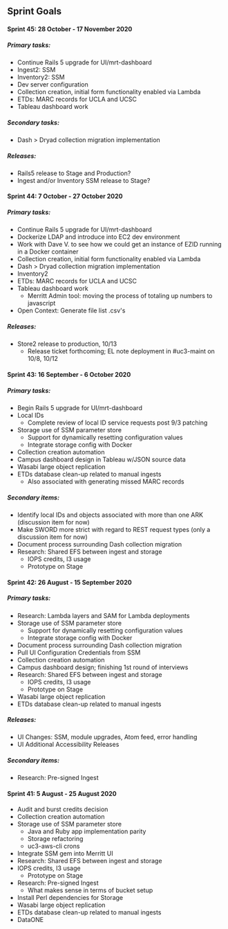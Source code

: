 ## Sprint Goals

#### Sprint 45: 28 October - 17 November 2020

##### Primary tasks:

- Continue Rails 5 upgrade for UI/mrt-dashboard
- Ingest2: SSM
- Inventory2: SSM
- Dev server configuration
- Collection creation, initial form functionality enabled via Lambda
- ETDs: MARC records for UCLA and UCSC
- Tableau dashboard work

##### Secondary tasks:
- Dash > Dryad collection migration implementation

##### Releases:
- Rails5 release to Stage and Production?
- Ingest and/or Inventory SSM release to Stage? 


#### Sprint 44: 7 October - 27 October 2020

##### Primary tasks:

- Continue Rails 5 upgrade for UI/mrt-dashboard
- Dockerize LDAP and introduce into EC2 dev environment
- Work with Dave V. to see how we could get an instance of EZID running in a Docker container
- Collection creation, initial form functionality enabled via Lambda
- Dash > Dryad collection migration implementation
- Inventory2
- ETDs: MARC records for UCLA and UCSC
- Tableau dashboard work
  - Merritt Admin tool: moving the process of totaling up numbers to javascript
- Open Context: Generate file list .csv's

##### Releases:
- Store2 release to production, 10/13
  - Release ticket forthcoming; EL note deployment in #uc3-maint on 10/8, 10/12  


#### Sprint 43: 16 September - 6 October 2020

##### Primary tasks:

- Begin Rails 5 upgrade for UI/mrt-dashboard
- Local IDs
  - Complete review of local ID service requests post 9/3 patching
- Storage use of SSM parameter store
  - Support for dynamically resetting configuration values
  - Integrate storage config with Docker
- Collection creation automation
- Campus dashboard design in Tableau w/JSON source data
- Wasabi large object replication
- ETDs database clean-up related to manual ingests
  - Also associated with generating missed MARC records

##### Secondary items:

- Identify local IDs and objects associated with more than one ARK (discussion item for now)
- Make SWORD more strict with regard to REST request types (only a discussion item for now)
- Document process surrounding Dash collection migration 
- Research: Shared EFS between ingest and storage
  - IOPS credits, I3 usage
  - Prototype on Stage
  

#### Sprint 42: 26 August - 15 September 2020

##### Primary tasks:

- Research: Lambda layers and SAM for Lambda deployments
- Storage use of SSM parameter store
  - Support for dynamically resetting configuration values
  - Integrate storage config with Docker
- Document process surrounding Dash collection migration 
- Pull UI Configuration Credentials from SSM
- Collection creation automation
- Campus dashboard design; finishing 1st round of interviews
- Research: Shared EFS between ingest and storage
  - IOPS credits, I3 usage
  - Prototype on Stage
- Wasabi large object replication
- ETDs database clean-up related to manual ingests

##### Releases:
- UI Changes: SSM, module upgrades, Atom feed, error handling
- UI Additional Accessibility Releases

##### Secondary items:
- Research: Pre-signed Ingest


#### Sprint 41: 5 August - 25 August 2020
- Audit and burst credits decision
- Collection creation automation
- Storage use of SSM parameter store
  - Java and Ruby app implementation parity
  - Storage refactoring
  - uc3-aws-cli crons
- Integrate SSM gem into Merritt UI
- Research: Shared EFS between ingest and storage
- IOPS credits, I3 usage
  - Prototype on Stage
- Research: Pre-signed Ingest
  - What makes sense in terms of bucket setup
- Install Perl dependencies for Storage
- Wasabi large object replication
- ETDs database clean-up related to manual ingests
- DataONE
